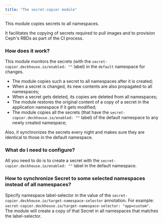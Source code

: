 ```yaml
---
title: "The secret-copier module"
---
```


This module copies secrets to all namespaces.

It facilitates the copying of secrets required to pull images and to provision Ceph's RBDs as part of the CI process.

### How does it work?

This module monitors the secrets (with the `secret-copier.deckhouse.io/enabled: ""` label) in the `default` namespace for changes.
* The module copies such a secret to all namespaces after it is created;
* When a secret is changed, its new contents are also propagated to all namespaces;
* When a secret gets deleted, its copies are deleted from all namespaces;
* The module restores the original content of a copy of a secret in the application namespace if it gets modified;
* The module copies all the secrets (that have the `secret-copier.deckhouse.io/enabled: ""` label) of the default namespace to any newly created namespace;

Also, it synchronizes the secrets every night and makes sure they are identical to those in the default namespace.

### What do I need to configure?

All you need to do is to create a secret with the `secret-copier.deckhouse.io/enabled: ""` label in the default namespace.

### How to synchronize Secret to some selected namespaces instead of all namespaces?

Specify namespace label-selector in the value of the `secret-copier.deckhouse.io/target-namespace-selector` annotation. For example: `secret-copier.deckhouse.io/target-namespace-selector: "app=custom"`. The module will create a copy of that Secret in all namespaces that matches the label-selector. 
